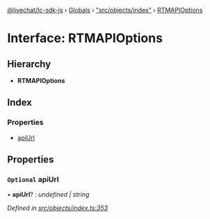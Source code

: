 [@livechat/lc-sdk-js](../README.md) › [Globals](../globals.md) › ["src/objects/index"](../modules/_src_objects_index_.md) › [RTMAPIOptions](_src_objects_index_.rtmapioptions.md)

# Interface: RTMAPIOptions

## Hierarchy

* **RTMAPIOptions**

## Index

### Properties

* [apiUrl](_src_objects_index_.rtmapioptions.md#optional-apiurl)

## Properties

### `Optional` apiUrl

• **apiUrl**? : *undefined | string*

*Defined in [src/objects/index.ts:353](https://github.com/livechat/lc-sdk-js/blob/de56f05/src/objects/index.ts#L353)*
